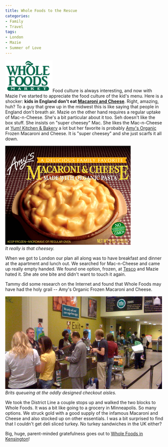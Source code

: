 ```yaml
---
title: Whole Foods to the Rescue
categories:
- Family
- Travel
tags:
- London
- Mazie
- Summer of Love
---
```


[![200px-Whole_Foods_Market_logo.svg.png](/assets/posts/2008/whole-foods-market-logo.png)](http://www.wholefoodsmarket.com/)Food culture is always interesting, and now with Mazie I've started to appreciate the food culture of the kid's menu. Here is a shocker: **kids in England don't eat [Macaroni and Cheese](http://en.wikipedia.org/wiki/Macaroni_and_cheese)**. Right, amazing, huh? To a guy that grew up in the midwest this is like saying that people in England don't breath air.
Mazie on the other hand requires a regular uptake of Mac-n-Cheese. She's a bit particular about it too. Seh doesn't like the box stuff. She insists on "super cheesey" Mac. She likes the Mac-n-Cheese at [Yum! Kitchen & Bakery](http://www.yumkitchen.com/) a lot but her favorite is probably [Amy's Organic](http://www.amys.com/) Frozen Macaroni and Cheese. It is "super cheesey" and she just scarfs it all down.

[![Amys-Organic-Macaroni-and-Cheese.jpg](/assets/posts/2008/amys-organic-macaroni-and-cheese.jpg)](http://www.amys.com/)  
_It really is that cheesey._

When we got to London our plan all along was to have breakfast and dinner at the apartment and lunch out. We searched for Mac-n-Cheese and came up really empty handed. We found one option, frozen, at [Tesco](http://www.tesco.com/) and Mazie hated it. She ate one bite and didn't want to touch it again.

Tammy did some research on the Internet and found that Whole Foods may have had the holy grail -- Amy's Organic Frozen Macaroni and Cheese.

![whole-foods-london-checkout.png](/assets/posts/2008/whole-foods-london-checkout.png)  
_Brits queueing at the oddly designed checkout aisles._

We took the District Line a couple stops up and walked the two blocks to Whole Foods. It was a bit like going to a grocery in Minneapolis. So many options. We struck gold with a good supply of the infamous Macaroni and Cheese and also stocked up on other essentials. I was a bit surprised to find that I couldn't get deli sliced turkey. No turkey sandwiches in the UK either?

Big, huge, parent-minded gratefulness goes out to [Whole Foods in Kensington](http://www.wholefoodsmarket.com/UK/kensington/index.html)!
